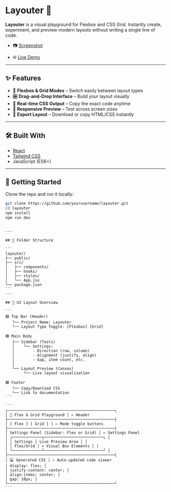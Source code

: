 # Layouter 🎯

**Layouter** is a visual playground for Flexbox and CSS Grid. Instantly create, experiment, and preview modern layouts without writing a single line of code.

- 📷 [Screenshot](./screenshot.png)

- 🌐 [Live Demo](https://yourusername.github.io/layouter)

---

## ✨ Features

- 🔳 **Flexbox & Grid Modes** – Switch easily between layout types
- 🎛️ **Drag-and-Drop Interface** – Build your layout visually
- 📐 **Real-time CSS Output** – Copy the exact code anytime
- 📱 **Responsive Preview** – Test across screen sizes
- 💾 **Export Layout** – Download or copy HTML/CSS instantly

---

## 🛠️ Built With

- [React](https://reactjs.org/)
- [Tailwind CSS](https://tailwindcss.com/)
- JavaScript (ES6+)

---

## 🚀 Getting Started

Clone the repo and run it locally:

```bash
git clone https://github.com/yourusername/layouter.git
cd layouter
npm install
npm run dev
```

````

---

## 📂 Folder Structure

```
layouter/
├── public/
├── src/
│   ├── components/
│   ├── hooks/
│   ├── styles/
│   └── App.jsx
└── package.json
```
---

## 🧩 UI Layout Overview

```
🟥 Top Bar (Header)
   └── Project Name: Layouter
   └── Layout Type Toggle: [Flexbox] [Grid]

🟦 Main Body
   ├── Sidebar (Tools)
   │    └── Settings:
   │        - Direction (row, column)
   │        - Alignment (justify, align)
   │        - Gap, item count, etc.
   │
   └── Layout Preview (Canvas)
        └── Live layout visualization

🟩 Footer
   └── Copy/Download CSS
   └── Link to documentation
```

```
┌───────────────────────────────────────────────┐
│ 🎯 Flex & Grid Playground │ ← Header
├───────────────────────────────────────────────┤
│ [ Flex ] [ Grid ] │ ← Mode toggle buttons
├───────────────────────────────────────────────┤
│ Settings Panel (Sidebar: Flex or Grid) │ ← Settings Panel
│ ┌─────────────┬──────────────────────────┐ │
│ │ Settings │ Live Preview Area │ │
│ │ Flex/Grid │ + Visual Box Elements │ │
│ └─────────────┴──────────────────────────┘ │
├───────────────────────────────────────────────┤
│ 💻 Generated CSS │ ← Auto-updated code viewer
│ display: flex; │
│ justify-content: center; │
│ align-items: center; │
│ gap: 10px; │
└───────────────────────────────────────────────┘
```
````
